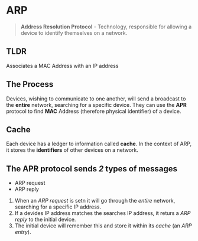 # ARP

> **Address Resolution Protocol** - Technology, responsible for allowing a device to identify themselves on a network.

## TLDR

Associates a MAC Address with an IP address

## The Process

Devices, wishing to communicate to one another, will send a broadcast to the **entire** network, searching for a specific device. They can use the **APR** protocol to find **MAC** Address (therefore physical identifier) of a device.

## Cache

Each device has a ledger to information called **cache**. In the context of ARP, it stores the **identifiers** of other devices on a network.

## The APR protocol sends _2_ types of messages

- ARP request
- ARP reply

1. When an _ARP request_ is setn it will go through the _entire_ network, searching for a specific IP address.
2. If a devides IP address matches the searches IP address, it returs a _ARP reply_ to the initial device.
3. The initial device will remember this and store it within its _cache_ (an _ARP entry_).

